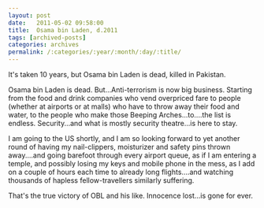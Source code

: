 ```yaml
---
layout: post
date:	2011-05-02 09:58:00
title:  Osama bin Laden, d.2011
tags: [archived-posts]
categories: archives
permalink: /:categories/:year/:month/:day/:title/
---
```

It's taken 10 years, but Osama bin Laden is dead, killed in Pakistan.

Osama bin Laden is dead. But...Anti-terrorism is now big business. Starting from the food and drink companies who vend overpriced fare to people (whether at airports or at malls) who have to throw away their food and water, to the people who make those Beeping Arches...to....the list is endless. Security...and what is mostly security theatre...is here to stay.

I am going to the US shortly, and I am so looking forward to yet another round of having my nail-clippers, moisturizer and safety pins thrown away....and going barefoot through every airport queue, as if I am entering a temple, and possibly losing my keys and mobile phone in the mess, as I add on a couple of hours each time to already long flights....and watching thousands of hapless fellow-travellers similarly suffering.

That's the true victory of OBL and his like. Innocence lost...is gone for ever.
